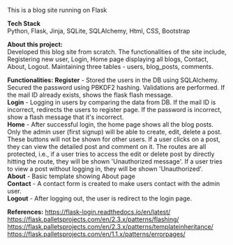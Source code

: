 This is a blog site running on Flask

**Tech Stack**   
Python, Flask, Jinja, SQLite, SQLAlchemy, Html, CSS, Bootstrap

**About this project:**  
Developed this blog site from scratch.
The functionalities of the site include, Registering new user, Login, Home page displaying all blogs, Contact, About, Logout.
Maintaining three tables - users, blog_posts, comments.

**Functionalities:**
**Register** - Stored the users in the DB using SQLAlchemy. Secured the password using PBKDF2 hashing.
Validations are performed. If the mail ID already exists, shows the flask flash message.  
**Login** - Logging in users by comparing the data from DB. If the mail ID is incorrect, redirects the users to register page. If the password is incorrect, show a flash message that it's incorrect.  
**Home** - After successful login, the home page shows all the blog posts. Only the admin user (first signup) will be able to create, edit, delete a post. These buttons will not be shown for other users.
If a user clicks on a post, they can view the detailed post and comment on it.
The routes are all protected, i.e., if a user tries to access the edit or delete post by directly hitting the route, they will be shown 'Unauthorized message'.
If a user tries to view a post without logging in, they will be shown 'Unauthorized'.  
**About** - Basic template showing About page  
**Contact** - A contact form is created to make users contact with the admin user.  
**Logout** - After logging out, the user is redirect to the login page.  

**References:**
https://flask-login.readthedocs.io/en/latest/
https://flask.palletsprojects.com/en/2.3.x/patterns/flashing/
https://flask.palletsprojects.com/en/2.3.x/patterns/templateinheritance/
https://flask.palletsprojects.com/en/1.1.x/patterns/errorpages/
